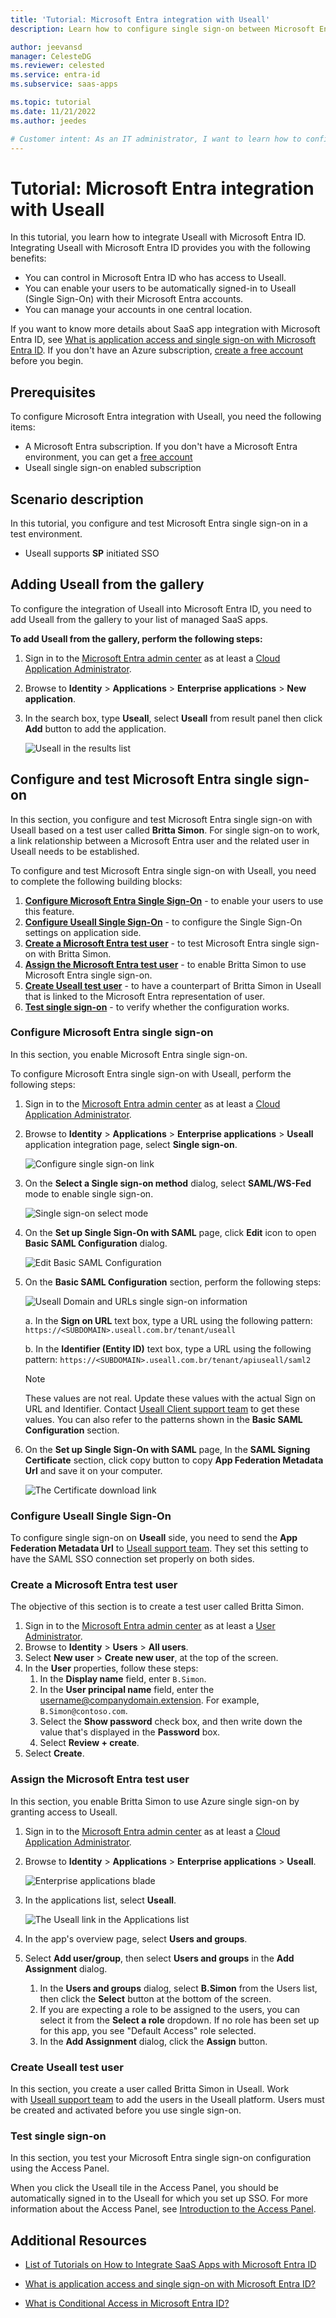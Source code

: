 ```yaml
---
title: 'Tutorial: Microsoft Entra integration with Useall'
description: Learn how to configure single sign-on between Microsoft Entra ID and Useall.

author: jeevansd
manager: CelesteDG
ms.reviewer: celested
ms.service: entra-id
ms.subservice: saas-apps

ms.topic: tutorial
ms.date: 11/21/2022
ms.author: jeedes

# Customer intent: As an IT administrator, I want to learn how to configure single sign-on between Microsoft Entra ID and Useall so that I can control who has access to Useall, enable automatic sign-in with Microsoft Entra accounts, and manage my accounts in one central location.
---
```

# Tutorial: Microsoft Entra integration with Useall

In this tutorial, you learn how to integrate Useall with Microsoft Entra ID.
Integrating Useall with Microsoft Entra ID provides you with the following benefits:

* You can control in Microsoft Entra ID who has access to Useall.
* You can enable your users to be automatically signed-in to Useall (Single Sign-On) with their Microsoft Entra accounts.
* You can manage your accounts in one central location.

If you want to know more details about SaaS app integration with Microsoft Entra ID, see [What is application access and single sign-on with Microsoft Entra ID](~/identity/enterprise-apps/what-is-single-sign-on.md).
If you don't have an Azure subscription, [create a free account](https://azure.microsoft.com/free/) before you begin.

## Prerequisites

To configure Microsoft Entra integration with Useall, you need the following items:

* A Microsoft Entra subscription. If you don't have a Microsoft Entra environment, you can get a [free account](https://azure.microsoft.com/free/)
* Useall single sign-on enabled subscription

## Scenario description

In this tutorial, you configure and test Microsoft Entra single sign-on in a test environment.

* Useall supports **SP** initiated SSO

## Adding Useall from the gallery

To configure the integration of Useall into Microsoft Entra ID, you need to add Useall from the gallery to your list of managed SaaS apps.

**To add Useall from the gallery, perform the following steps:**

1. Sign in to the [Microsoft Entra admin center](https://entra.microsoft.com) as at least a [Cloud Application Administrator](~/identity/role-based-access-control/permissions-reference.md#cloud-application-administrator).
1. Browse to **Identity** > **Applications** > **Enterprise applications** > **New application**.
1. In the search box, type **Useall**, select **Useall** from result panel then click **Add** button to add the application.

	![Useall in the results list](common/search-new-app.png)

<a name='configure-and-test-azure-ad-single-sign-on'></a>

## Configure and test Microsoft Entra single sign-on

In this section, you configure and test Microsoft Entra single sign-on with Useall based on a test user called **Britta Simon**.
For single sign-on to work, a link relationship between a Microsoft Entra user and the related user in Useall needs to be established.

To configure and test Microsoft Entra single sign-on with Useall, you need to complete the following building blocks:

1. **[Configure Microsoft Entra Single Sign-On](#configure-azure-ad-single-sign-on)** - to enable your users to use this feature.
2. **[Configure Useall Single Sign-On](#configure-useall-single-sign-on)** - to configure the Single Sign-On settings on application side.
3. **[Create a Microsoft Entra test user](#create-an-azure-ad-test-user)** - to test Microsoft Entra single sign-on with Britta Simon.
4. **[Assign the Microsoft Entra test user](#assign-the-azure-ad-test-user)** - to enable Britta Simon to use Microsoft Entra single sign-on.
5. **[Create Useall test user](#create-useall-test-user)** - to have a counterpart of Britta Simon in Useall that is linked to the Microsoft Entra representation of user.
6. **[Test single sign-on](#test-single-sign-on)** - to verify whether the configuration works.

<a name='configure-azure-ad-single-sign-on'></a>

### Configure Microsoft Entra single sign-on

In this section, you enable Microsoft Entra single sign-on.

To configure Microsoft Entra single sign-on with Useall, perform the following steps:

1. Sign in to the [Microsoft Entra admin center](https://entra.microsoft.com) as at least a [Cloud Application Administrator](~/identity/role-based-access-control/permissions-reference.md#cloud-application-administrator).
1. Browse to **Identity** > **Applications** > **Enterprise applications** > **Useall** application integration page, select **Single sign-on**.

    ![Configure single sign-on link](common/select-sso.png)

1. On the **Select a Single sign-on method** dialog, select **SAML/WS-Fed** mode to enable single sign-on.

    ![Single sign-on select mode](common/select-saml-option.png)

1. On the **Set up Single Sign-On with SAML** page, click **Edit** icon to open **Basic SAML Configuration** dialog.

	![Edit Basic SAML Configuration](common/edit-urls.png)

1. On the **Basic SAML Configuration** section, perform the following steps:

    ![Useall Domain and URLs single sign-on information](common/sp-identifier.png)

	a. In the **Sign on URL** text box, type a URL using the following pattern:
    `https://<SUBDOMAIN>.useall.com.br/tenant/useall`

    b. In the **Identifier (Entity ID)** text box, type a URL using the following pattern:
    `https://<SUBDOMAIN>.useall.com.br/tenant/apiuseall/saml2`

	> [!NOTE]
	> These values are not real. Update these values with the actual Sign on URL and Identifier. Contact [Useall Client support team](mailto:luizotavio@useall.com.br) to get these values. You can also refer to the patterns shown in the **Basic SAML Configuration** section.

1. On the **Set up Single Sign-On with SAML** page, In the **SAML Signing Certificate** section, click copy button to copy **App Federation Metadata Url** and save it on your computer.

	![The Certificate download link](common/copy-metadataurl.png)

### Configure Useall Single Sign-On

To configure single sign-on on **Useall** side, you need to send the **App Federation Metadata Url** to [Useall support team](mailto:luizotavio@useall.com.br). They set this setting to have the SAML SSO connection set properly on both sides.

<a name='create-an-azure-ad-test-user'></a>

### Create a Microsoft Entra test user 

The objective of this section is to create a test user called Britta Simon.

1. Sign in to the [Microsoft Entra admin center](https://entra.microsoft.com) as at least a [User Administrator](~/identity/role-based-access-control/permissions-reference.md#user-administrator).
1. Browse to **Identity** > **Users** > **All users**.
1. Select **New user** > **Create new user**, at the top of the screen.
1. In the **User** properties, follow these steps:
   1. In the **Display name** field, enter `B.Simon`.  
   1. In the **User principal name** field, enter the username@companydomain.extension. For example, `B.Simon@contoso.com`.
   1. Select the **Show password** check box, and then write down the value that's displayed in the **Password** box.
   1. Select **Review + create**.
1. Select **Create**.

<a name='assign-the-azure-ad-test-user'></a>

### Assign the Microsoft Entra test user

In this section, you enable Britta Simon to use Azure single sign-on by granting access to Useall.

1. Sign in to the [Microsoft Entra admin center](https://entra.microsoft.com) as at least a [Cloud Application Administrator](~/identity/role-based-access-control/permissions-reference.md#cloud-application-administrator).
1. Browse to **Identity** > **Applications** > **Enterprise applications** > **Useall**.

	![Enterprise applications blade](common/enterprise-applications.png)

1. In the applications list, select **Useall**.

	![The Useall link in the Applications list](common/all-applications.png)

1. In the app's overview page, select **Users and groups**.
1. Select **Add user/group**, then select **Users and groups** in the **Add Assignment** dialog.
   1. In the **Users and groups** dialog, select **B.Simon** from the Users list, then click the **Select** button at the bottom of the screen.
   1. If you are expecting a role to be assigned to the users, you can select it from the **Select a role** dropdown. If no role has been set up for this app, you see "Default Access" role selected.
   1. In the **Add Assignment** dialog, click the **Assign** button.

### Create Useall test user

In this section, you create a user called Britta Simon in Useall. Work with [Useall support team](mailto:luizotavio@useall.com.br) to add the users in the Useall platform. Users must be created and activated before you use single sign-on.

### Test single sign-on 

In this section, you test your Microsoft Entra single sign-on configuration using the Access Panel.

When you click the Useall tile in the Access Panel, you should be automatically signed in to the Useall for which you set up SSO. For more information about the Access Panel, see [Introduction to the Access Panel](https://support.microsoft.com/account-billing/sign-in-and-start-apps-from-the-my-apps-portal-2f3b1bae-0e5a-4a86-a33e-876fbd2a4510).

## Additional Resources

- [List of Tutorials on How to Integrate SaaS Apps with Microsoft Entra ID](./tutorial-list.md)

- [What is application access and single sign-on with Microsoft Entra ID?](~/identity/enterprise-apps/what-is-single-sign-on.md)

- [What is Conditional Access in Microsoft Entra ID?](~/identity/conditional-access/overview.md)
